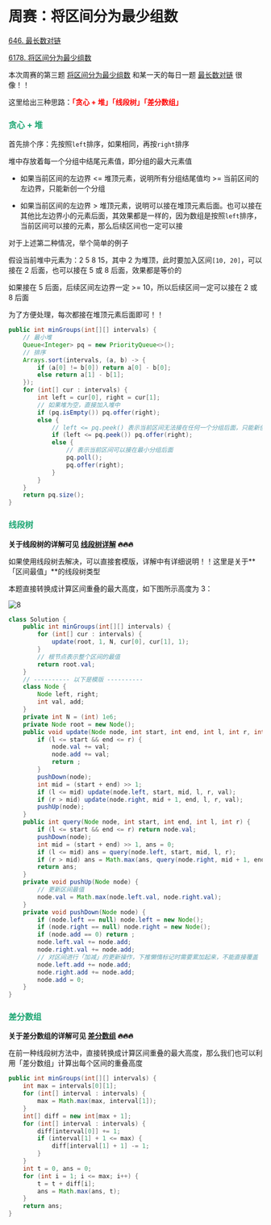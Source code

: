# 周赛：将区间分为最少组数

[646. 最长数对链](https://leetcode.cn/problems/maximum-length-of-pair-chain/)

[6178. 将区间分为最少组数](https://leetcode.cn/problems/divide-intervals-into-minimum-number-of-groups/)



本次周赛的第三题 [将区间分为最少组数](https://leetcode.cn/problems/divide-intervals-into-minimum-number-of-groups/) 和某一天的每日一题 [最长数对链](https://leetcode.cn/problems/maximum-length-of-pair-chain/) 很像！！

这里给出三种思路：**<font color='red'>「贪心 + 堆」「线段树」「差分数组」</font>**

### <font color=#1FA774>贪心 + 堆</font>

首先排个序：先按照`left`排序，如果相同，再按`right`排序

堆中存放着每一个分组中结尾元素值，即分组的最大元素值

- 如果当前区间的左边界 <= 堆顶元素，说明所有分组结尾值均 >= 当前区间的左边界，只能新创一个分组

- 如果当前区间的左边界 > 堆顶元素，说明可以接在堆顶元素后面。也可以接在其他比左边界小的元素后面，其效果都是一样的，因为数组是按照`left`排序，当前区间可以接的元素，那么后续区间也一定可以接

对于上述第二种情况，举个简单的例子

假设当前堆中元素为：2 5 8 15，其中 2 为堆顶，此时要加入区间`[10, 20]`，可以接在 2 后面，也可以接在 5 或 8 后面，效果都是等价的

如果接在 5 后面，后续区间左边界一定 >= 10，所以后续区间一定可以接在 2 或 8 后面

为了方便处理，每次都接在堆顶元素后面即可！！

```java
public int minGroups(int[][] intervals) {
    // 最小堆
    Queue<Integer> pq = new PriorityQueue<>();
    // 排序
    Arrays.sort(intervals, (a, b) -> {
        if (a[0] != b[0]) return a[0] - b[0];
        else return a[1] - b[1];
    });
    for (int[] cur : intervals) {
        int left = cur[0], right = cur[1];
        // 如果堆为空，直接加入堆中
        if (pq.isEmpty()) pq.offer(right);
        else {
            // left <= pq.peek() 表示当前区间无法接在任何一个分组后面，只能新创一个分组
            if (left <= pq.peek()) pq.offer(right);
            else {
                // 表示当前区间可以接在最小分组后面
                pq.poll();
                pq.offer(right);
            }
        }
    }
    return pq.size();
}
```

### <font color=#1FA774>线段树</font>

**关于线段树的详解可见 [线段树详解](./线段树详解.html) 🔥🔥🔥**

如果使用线段树去解决，可以直接套模版，详解中有详细说明！！这里是关于**「区间最值」**的线段树类型

本题直接转换成计算区间重叠的最大高度，如下图所示高度为 3：

![8](https://cdn.jsdelivr.net/gh/LFool/image-hosting@master/20220911/1407101662876430pwTqXa8.svg)

```java
class Solution {
    public int minGroups(int[][] intervals) {
        for (int[] cur : intervals) {
            update(root, 1, N, cur[0], cur[1], 1);
        }
        // 根节点表示整个区间的最值
        return root.val;
    }
    // ---------- 以下是模版 ----------
    class Node {
        Node left, right;
        int val, add;
    }
    private int N = (int) 1e6;
    private Node root = new Node();
    public void update(Node node, int start, int end, int l, int r, int val) {
        if (l <= start && end <= r) {
            node.val += val;
            node.add += val;
            return ;
        }
        pushDown(node);
        int mid = (start + end) >> 1;
        if (l <= mid) update(node.left, start, mid, l, r, val);
        if (r > mid) update(node.right, mid + 1, end, l, r, val);
        pushUp(node);
    }
    public int query(Node node, int start, int end, int l, int r) {
        if (l <= start && end <= r) return node.val;
        pushDown(node);
        int mid = (start + end) >> 1, ans = 0;
        if (l <= mid) ans = query(node.left, start, mid, l, r);
        if (r > mid) ans = Math.max(ans, query(node.right, mid + 1, end, l, r));
        return ans;
    }
    private void pushUp(Node node) {
        // 更新区间最值
        node.val = Math.max(node.left.val, node.right.val);
    }
    private void pushDown(Node node) {
        if (node.left == null) node.left = new Node();
        if (node.right == null) node.right = new Node();
        if (node.add == 0) return ;
        node.left.val += node.add;
        node.right.val += node.add;
        // 对区间进行「加减」的更新操作，下推懒惰标记时需要累加起来，不能直接覆盖
        node.left.add += node.add;
        node.right.add += node.add;
        node.add = 0;
    }
}
```

### <font color=#1FA774>差分数组</font>

**关于差分数组的详解可见 [差分数组](./差分数组技巧.html) 🔥🔥🔥**

在前一种线段树方法中，直接转换成计算区间重叠的最大高度，那么我们也可以利用「差分数组」计算出每个区间的重叠高度

```java
public int minGroups(int[][] intervals) {
    int max = intervals[0][1];
    for (int[] interval : intervals) {
        max = Math.max(max, interval[1]);
    }
    int[] diff = new int[max + 1];
    for (int[] interval : intervals) {
        diff[interval[0]] += 1;
        if (interval[1] + 1 <= max) {
            diff[interval[1] + 1] -= 1;
        }
    }
    int t = 0, ans = 0;
    for (int i = 1; i <= max; i++) {
        t = t + diff[i];
        ans = Math.max(ans, t);
    }
    return ans;
}
```

